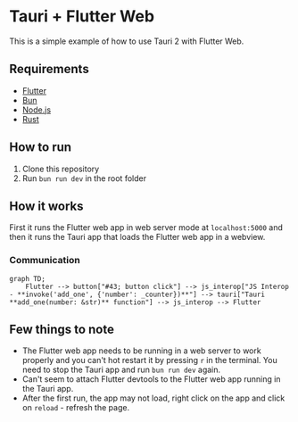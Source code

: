 # Tauri + Flutter Web

This is a simple example of how to use Tauri 2 with Flutter Web.

## Requirements

- [Flutter](https://flutter.dev/docs/get-started/install)
- [Bun](https://bun.sh/)
- [Node.js](https://nodejs.org/en/)
- [Rust](https://www.rust-lang.org/tools/install)

## How to run

1. Clone this repository
2. Run `bun run dev` in the root folder

## How it works

First it runs the Flutter web app in web server mode at `localhost:5000` and then it runs the Tauri app that loads the Flutter web app in a webview.

### Communication

```mermaid
graph TD;
    Flutter --> button["#43; button click"] --> js_interop["JS Interop - **invoke('add_one', {'number': _counter})**"] --> tauri["Tauri **add_one(number: &str)** function"] --> js_interop --> Flutter
```

## Few things to note

- The Flutter web app needs to be running in a web server to work properly and you can't hot restart it by pressing `r` in the terminal. You need to stop the Tauri app and run `bun run dev` again.
- Can't seem to attach Flutter devtools to the Flutter web app running in the Tauri app.
- After the first run, the app may not load, right click on the app and click on `reload` - refresh the page.
